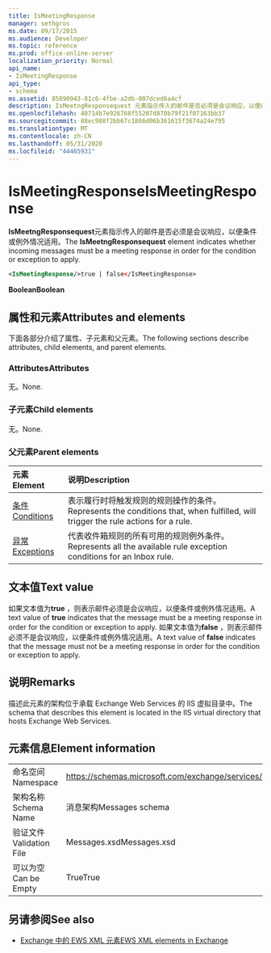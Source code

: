 ```yaml
---
title: IsMeetingResponse
manager: sethgros
ms.date: 09/17/2015
ms.audience: Developer
ms.topic: reference
ms.prod: office-online-server
localization_priority: Normal
api_name:
- IsMeetingResponse
api_type:
- schema
ms.assetid: 85090943-81c6-4fbe-a2db-007dced6a4cf
description: IsMeetngResponsequest 元素指示传入的邮件是否必须是会议响应，以便条件或例外情况适用。
ms.openlocfilehash: 40714b7e926768f55207d870b79f21f07163bb37
ms.sourcegitcommit: 88ec988f2bb67c1866d06b361615f3674a24e795
ms.translationtype: MT
ms.contentlocale: zh-CN
ms.lasthandoff: 05/31/2020
ms.locfileid: "44465931"
---
```

# <a name="ismeetingresponse"></a><span data-ttu-id="bbf89-103">IsMeetingResponse</span><span class="sxs-lookup"><span data-stu-id="bbf89-103">IsMeetingResponse</span></span>

<span data-ttu-id="bbf89-104">**IsMeetngResponsequest**元素指示传入的邮件是否必须是会议响应，以便条件或例外情况适用。</span><span class="sxs-lookup"><span data-stu-id="bbf89-104">The **IsMeetngResponsequest** element indicates whether incoming messages must be a meeting response in order for the condition or exception to apply.</span></span> 
  
```XML
<IsMeetingResponse/>true | false</IsMeetingResponse>
```

 <span data-ttu-id="bbf89-105">**Boolean**</span><span class="sxs-lookup"><span data-stu-id="bbf89-105">**Boolean**</span></span>
## <a name="attributes-and-elements"></a><span data-ttu-id="bbf89-106">属性和元素</span><span class="sxs-lookup"><span data-stu-id="bbf89-106">Attributes and elements</span></span>

<span data-ttu-id="bbf89-107">下面各部分介绍了属性、子元素和父元素。</span><span class="sxs-lookup"><span data-stu-id="bbf89-107">The following sections describe attributes, child elements, and parent elements.</span></span>
  
### <a name="attributes"></a><span data-ttu-id="bbf89-108">Attributes</span><span class="sxs-lookup"><span data-stu-id="bbf89-108">Attributes</span></span>

<span data-ttu-id="bbf89-109">无。</span><span class="sxs-lookup"><span data-stu-id="bbf89-109">None.</span></span>
  
### <a name="child-elements"></a><span data-ttu-id="bbf89-110">子元素</span><span class="sxs-lookup"><span data-stu-id="bbf89-110">Child elements</span></span>

<span data-ttu-id="bbf89-111">无。</span><span class="sxs-lookup"><span data-stu-id="bbf89-111">None.</span></span>
  
### <a name="parent-elements"></a><span data-ttu-id="bbf89-112">父元素</span><span class="sxs-lookup"><span data-stu-id="bbf89-112">Parent elements</span></span>

|<span data-ttu-id="bbf89-113">**元素**</span><span class="sxs-lookup"><span data-stu-id="bbf89-113">**Element**</span></span>|<span data-ttu-id="bbf89-114">**说明**</span><span class="sxs-lookup"><span data-stu-id="bbf89-114">**Description**</span></span>|
|:-----|:-----|
|[<span data-ttu-id="bbf89-115">条件</span><span class="sxs-lookup"><span data-stu-id="bbf89-115">Conditions</span></span>](conditions.md) <br/> |<span data-ttu-id="bbf89-116">表示履行时将触发规则的规则操作的条件。</span><span class="sxs-lookup"><span data-stu-id="bbf89-116">Represents the conditions that, when fulfilled, will trigger the rule actions for a rule.</span></span>  <br/> |
|[<span data-ttu-id="bbf89-117">异常</span><span class="sxs-lookup"><span data-stu-id="bbf89-117">Exceptions</span></span>](exceptions.md) <br/> |<span data-ttu-id="bbf89-118">代表收件箱规则的所有可用的规则例外条件。</span><span class="sxs-lookup"><span data-stu-id="bbf89-118">Represents all the available rule exception conditions for an Inbox rule.</span></span>  <br/> |
   
## <a name="text-value"></a><span data-ttu-id="bbf89-119">文本值</span><span class="sxs-lookup"><span data-stu-id="bbf89-119">Text value</span></span>

<span data-ttu-id="bbf89-120">如果文本值为**true** ，则表示邮件必须是会议响应，以便条件或例外情况适用。</span><span class="sxs-lookup"><span data-stu-id="bbf89-120">A text value of **true** indicates that the message must be a meeting response in order for the condition or exception to apply.</span></span> <span data-ttu-id="bbf89-121">如果文本值为**false** ，则表示邮件必须不是会议响应，以便条件或例外情况适用。</span><span class="sxs-lookup"><span data-stu-id="bbf89-121">A text value of **false** indicates that the message must not be a meeting response in order for the condition or exception to apply.</span></span> 
  
## <a name="remarks"></a><span data-ttu-id="bbf89-122">说明</span><span class="sxs-lookup"><span data-stu-id="bbf89-122">Remarks</span></span>

<span data-ttu-id="bbf89-123">描述此元素的架构位于承载 Exchange Web Services 的 IIS 虚拟目录中。</span><span class="sxs-lookup"><span data-stu-id="bbf89-123">The schema that describes this element is located in the IIS virtual directory that hosts Exchange Web Services.</span></span>
  
## <a name="element-information"></a><span data-ttu-id="bbf89-124">元素信息</span><span class="sxs-lookup"><span data-stu-id="bbf89-124">Element information</span></span>

|||
|:-----|:-----|
|<span data-ttu-id="bbf89-125">命名空间</span><span class="sxs-lookup"><span data-stu-id="bbf89-125">Namespace</span></span>  <br/> |https://schemas.microsoft.com/exchange/services/2006/messages  <br/> |
|<span data-ttu-id="bbf89-126">架构名称</span><span class="sxs-lookup"><span data-stu-id="bbf89-126">Schema Name</span></span>  <br/> |<span data-ttu-id="bbf89-127">消息架构</span><span class="sxs-lookup"><span data-stu-id="bbf89-127">Messages schema</span></span>  <br/> |
|<span data-ttu-id="bbf89-128">验证文件</span><span class="sxs-lookup"><span data-stu-id="bbf89-128">Validation File</span></span>  <br/> |<span data-ttu-id="bbf89-129">Messages.xsd</span><span class="sxs-lookup"><span data-stu-id="bbf89-129">Messages.xsd</span></span>  <br/> |
|<span data-ttu-id="bbf89-130">可以为空</span><span class="sxs-lookup"><span data-stu-id="bbf89-130">Can be Empty</span></span>  <br/> |<span data-ttu-id="bbf89-131">True</span><span class="sxs-lookup"><span data-stu-id="bbf89-131">True</span></span>  <br/> |
   
## <a name="see-also"></a><span data-ttu-id="bbf89-132">另请参阅</span><span class="sxs-lookup"><span data-stu-id="bbf89-132">See also</span></span>



- [<span data-ttu-id="bbf89-133">Exchange 中的 EWS XML 元素</span><span class="sxs-lookup"><span data-stu-id="bbf89-133">EWS XML elements in Exchange</span></span>](ews-xml-elements-in-exchange.md)

